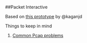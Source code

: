 
##Packet Interactive

Based on [this prototype](https://kaganjd.github.io/packet-sketches/v2/) by @kaganjd

Things to keep in mind

1. [Common Pcap problems](https://github.com/mranney/node_pcap#some-common-problems)